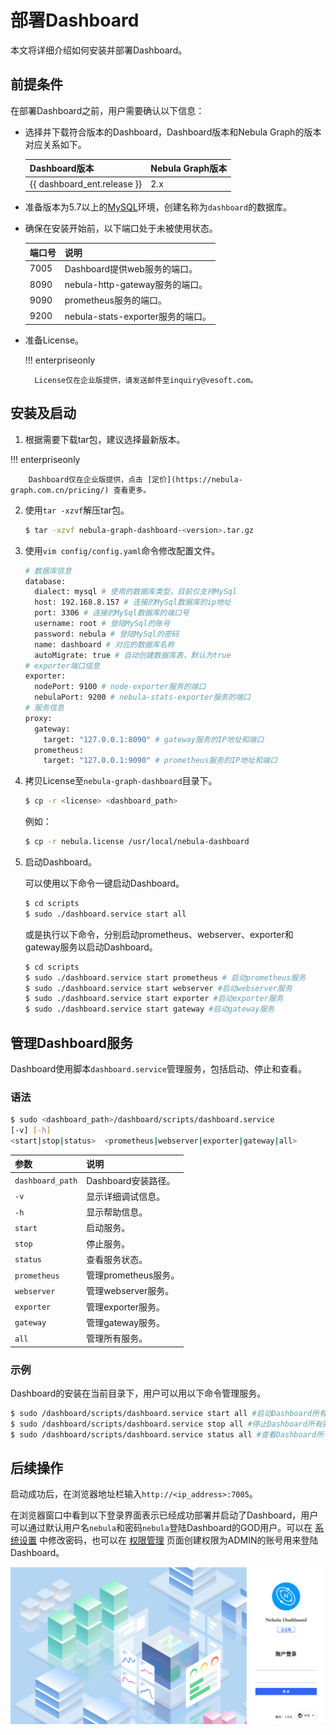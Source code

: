 # 部署Dashboard

本文将详细介绍如何安装并部署Dashboard。

## 前提条件

在部署Dashboard之前，用户需要确认以下信息：

- 选择并下载符合版本的Dashboard，Dashboard版本和Nebula Graph的版本对应关系如下。

  | Dashboard版本               | Nebula Graph版本 |
  | :-------------------------- | :--------------- |
  | {{ dashboard_ent.release }} | 2.x              |

- 准备版本为5.7以上的[MySQL](https://www.mysql.com/cn/)环境，创建名称为`dashboard`的数据库。
- 确保在安装开始前，以下端口处于未被使用状态。
  
  | 端口号 | 说明                              |
  | ------ | --------------------------------- |
  | 7005   | Dashboard提供web服务的端口。      |
  | 8090   | nebula-http-gateway服务的端口。   |
  | 9090   | prometheus服务的端口。            |
  | 9200   | nebula-stats-exporter服务的端口。 |

- 准备License。

  !!! enterpriseonly

        License仅在企业版提供，请发送邮件至inquiry@vesoft.com。


## 安装及启动

1. 根据需要下载tar包，建议选择最新版本。
  
  !!! enterpriseonly

        Dashboard仅在企业版提供，点击 [定价](https://nebula-graph.com.cn/pricing/) 查看更多。

2. 使用`tar -xzvf`解压tar包。

   ```bash
   $ tar -xzvf nebula-graph-dashboard-<version>.tar.gz
   ```

3. 使用`vim config/config.yaml`命令修改配置文件。

   ```bash
   # 数据库信息
   database:
     dialect: mysql # 使用的数据库类型，目前仅支持MySql
     host: 192.168.8.157 # 连接的MySql数据库的ip地址
     port: 3306 # 连接的MySql数据库的端口号
     username: root # 登陆MySql的账号
     password: nebula # 登陆MySql的密码
     name: dashboard # 对应的数据库名称
     autoMigrate: true # 自动创建数据库表，默认为true
   # exporter端口信息
   exporter:
     nodePort: 9100 # node-exporter服务的端口
     nebulaPort: 9200 # nebula-stats-exporter服务的端口
   # 服务信息
   proxy:
     gateway:
       target: "127.0.0.1:8090" # gateway服务的IP地址和端口
     prometheus:
       target: "127.0.0.1:9090" # prometheus服务的IP地址和端口
   ```

4. 拷贝License至`nebula-graph-dashboard`目录下。

   ```bash
   $ cp -r <license> <dashboard_path>
   ```

   例如：
   ```bash
   $ cp -r nebula.license /usr/local/nebula-dashboard
   ```

5. 启动Dashboard。

   可以使用以下命令一键启动Dashboard。
   ```bash
   $ cd scripts
   $ sudo ./dashboard.service start all
   ```
   或是执行以下命令，分别启动prometheus、webserver、exporter和gateway服务以启动Dashboard。
   ```bash
   $ cd scripts
   $ sudo ./dashboard.service start prometheus # 启动prometheus服务
   $ sudo ./dashboard.service start webserver #启动webserver服务
   $ sudo ./dashboard.service start exporter #启动exporter服务
   $ sudo ./dashboard.service start gateway #启动gateway服务
   ```

## 管理Dashboard服务

Dashboard使用脚本`dashboard.service`管理服务，包括启动、停止和查看。

### 语法

```bash
$ sudo <dashboard_path>/dashboard/scripts/dashboard.service
[-v] [-h]
<start|stop|status>  <prometheus|webserver|exporter|gateway|all>
```

| 参数                       | 说明                 |
| :------------------------- | :------------------- |
| `dashboard_path` | Dashboard安装路径。  |
| `-v`                       | 显示详细调试信息。   |
| `-h`                       | 显示帮助信息。       |
| `start`                    | 启动服务。           |
| `stop`                     | 停止服务。           |
| `status`                   | 查看服务状态。       |
| `prometheus`               | 管理prometheus服务。 |
| `webserver`                | 管理webserver服务。  |
| `exporter`                 | 管理exporter服务。   |
| `gateway`                  | 管理gateway服务。    |
| `all`                      | 管理所有服务。       |

### 示例

Dashboard的安装在当前目录下，用户可以用以下命令管理服务。
```bash
$ sudo /dashboard/scripts/dashboard.service start all #启动Dashboard所有服务
$ sudo /dashboard/scripts/dashboard.service stop all #停止Dashboard所有服务
$ sudo /dashboard/scripts/dashboard.service status all #查看Dashboard所有服务状态
```

## 后续操作

启动成功后，在浏览器地址栏输入`http://<ip_address>:7005`。

在浏览器窗口中看到以下登录界面表示已经成功部署并启动了Dashboard，用户可以通过默认用户名`nebula`和密码`nebula`登陆Dashboard的GOD用户。可以在 [系统设置](../nebula-dashboard-ent/6.system-settings.md) 中修改密码，也可以在 [权限管理](../nebula-dashboard-ent/5.account-management.md) 页面创建权限为ADMIN的账号用来登陆Dashboard。

![start-page](../nebula-dashboard-ent/figs/ds-028.png)
